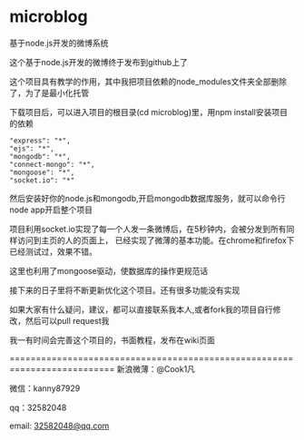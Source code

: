 microblog
=========

基于node.js开发的微博系统

这个基于node.js开发的微博终于发布到github上了

这个项目具有教学的作用，其中我把项目依赖的node_modules文件夹全部删除了，为了是最小化托管

下载项目后，可以进入项目的根目录(cd microblog)里，用npm install安装项目的依赖

    "express": "*",
    "ejs": "*",
    "mongodb": "*",
    "connect-mongo": "*",
    "mongoose": "*",
    "socket.io": "*"

然后安装好你的node.js和mongodb,开启mongodb数据库服务，就可以命令行node app开启整个项目

项目利用socket.io实现了每一个人发一条微博后，在5秒钟内，会被分发到所有同样访问到主页的人的页面上，
已经实现了微薄的基本功能。在chrome和firefox下已经测试过，效果不错。

这里也利用了mongoose驱动，使数据库的操作更规范话

接下来的日子里将不断更新优化这个项目。还有很多功能没有实现

如果大家有什么疑问，建议，都可以直接联系我本人,或者fork我的项目自行修改，然后可以pull request我

我一有时间会完善这个项目的，书面教程，发布在wiki页面

==========================================================================
新浪微薄：@Cook1凡

微信：kanny87929

qq：32582048

email: 32582048@qq.com
